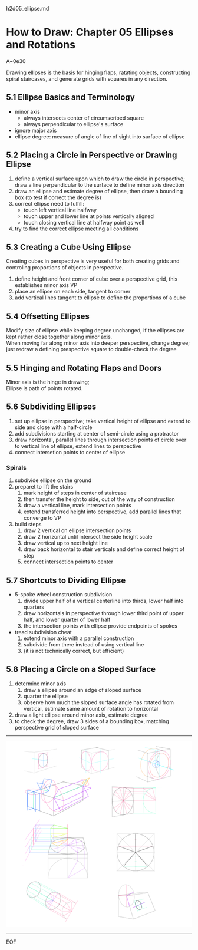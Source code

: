 h2d05_ellipse.md

How to Draw: Chapter 05 Ellipses and Rotations
================================================================================

A~0e30

Drawing ellipses is the basis for hinging flaps, ratating objects, constructing spiral staircases, and generate grids with squares in any direction.

5.1 Ellipse Basics and Terminology
--------------------------------------------------------------------------------

- minor axis
  - always intersects center of circumscribed square
  - always perpendicular to ellipse's surface
- ignore major axis
- ellipse degree: measure of angle of line of sight into surface of ellipse

5.2 Placing a Circle in Perspective or Drawing Ellipse
--------------------------------------------------------------------------------

1. define a vertical surface upon which to draw the circle in perspective; draw a line perpendicular to the surface to define minor axis direction
2. draw an ellipse and estimate degree of ellipse, then draw a bounding box (to test if correct the degree is)
3. correct ellipse need to fulfill:
   - touch left vertical line halfway
   - touch upper and lower line at points vertically aligned
   - touch closing vertical line at halfway point as well
4. try to find the correct ellipse meeting all conditions

5.3 Creating a Cube Using Ellipse
--------------------------------------------------------------------------------

Creating cubes in perspective is very useful for both creating grids and controling proportions of objects in perspective.

1. define height and front corner of cube over a perspective grid, this establishes minor axis VP
2. place an ellipse on each side, tangent to corner
3. add vertical lines tangent to ellipse to define the proportions of a cube

5.4 Offsetting Ellipses
--------------------------------------------------------------------------------

Modify size of ellipse while keeping degree unchanged, if the ellipses are kept rather close together along minor axis.  
When moving far along minor axis into deeper perspective, change degree;  
just redraw a defining prespective square to double-check the degree

5.5 Hinging and Rotating Flaps and Doors
--------------------------------------------------------------------------------

Minor axis is the hinge in drawing;  
Ellipse is path of points rotated.

5.6 Subdividing Ellipses
--------------------------------------------------------------------------------

1. set up ellipse in perspective; take vertical height of ellipse and extend to side and close with a half-circle
2. add subdivisions starting at center of semi-circle using a protractor
3. draw horizontal, parallel lines through intersection points of circle over to vertical line of ellipse, extend lines to perspective
4. connect intersetion points to center of ellipse

### Spirals

1. subdivide ellipse on the ground
2. preparet to lift the stairs
   1. mark height of steps in center of staircase
   2. then transfer the height to side, out of the way of construction
   3. draw a vertical line, mark intersection points
   4. extend transferred height into perspective, add parallel lines that converge to VP
3. build steps
   1. draw 2 vertical on ellipse intersection points
   2. draw 2 horizontal until intersect the side height scale
   3. draw vertical up to next height line
   4. draw back horizontal to stair verticals and define correct height of step
   5. connect intersection points to center

5.7 Shortcuts to Dividing Ellipse
--------------------------------------------------------------------------------

- 5-spoke wheel construction subdivision
  1. divide upper half of a vertical centerline into thirds, lower half into quarters
  2. draw horizontals in perspective through lower third point of upper half, and lower quarter of lower half
  3. the intersection points with ellipse provide endpoints of spokes
- tread subdivision cheat
  1. extend minor axis with a parallel construction
  2. subdivide from there instead of using vertical line
  3. (it is not technically correct, but efficient)

5.8 Placing a Circle on a Sloped Surface
--------------------------------------------------------------------------------

1. determine minor axis
   1. draw a ellipse around an edge of sloped surface
   2. quarter the ellipse
   3. observe how much the sloped surface angle has rotated from vertical, estimate same amount of rotation to horizontal
2. draw a light ellipse around minor axis, estimate degree
3. to check the degree, draw 3 sides of a bounding box, matching perspective grid of sloped surface

--------------------------------------------------------------------------------

![h2d05pic](x0b_h2d_05.jpg)

--------------------------------------------------------------------------------

EOF
